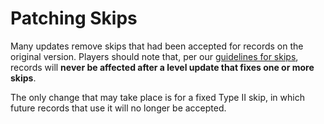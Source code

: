 <div class='panel fade js-scroll-anim' data-anim='fade'>

# Patching Skips

Many updates remove skips that had been accepted for records on the original version. Players should note that, per our [guidelines for skips](/guidelines/eligibility/#skips), records will **never be affected after a level update that fixes one or more skips**. 

The only change that may take place is for a fixed Type II skip, in which future records that use it will no longer be accepted.

</div>
